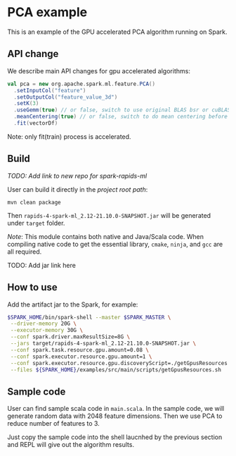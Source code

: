 # PCA example

This is an example of the GPU accelerated PCA algorithm running on Spark.


## API change

We describe main API changes for gpu accelerated algorithms:


```scala
val pca = new org.apache.spark.ml.feature.PCA()
  .setInputCol("feature")
  .setOutputCol("feature_value_3d")
  .setK(3)
  .useGemm(true) // or false, switch to use original BLAS bsr or cuBLAS gemm to compute covariance matrix
  .meanCentering(true) // or false, switch to do mean centering before computing covariance matrix
  .fit(vectorDf)
```

Note: only fit(train) process is accelerated.

## Build
_TODO: Add link to new repo for spark-rapids-ml_

User can build it directly in the _project root path_:
```
mvn clean package
```
Then `rapids-4-spark-ml_2.12-21.10.0-SNAPSHOT.jar` will be generated under `target` folder.

_Note_: This module contains both native and Java/Scala code. When compiling native code to get the essential library, `cmake`, `ninja`, and `gcc` are all required. 

TODO: Add jar link here

## How to use

Add the artifact jar to the Spark, for example:
```bash
$SPARK_HOME/bin/spark-shell --master $SPARK_MASTER \
 --driver-memory 20G \
 --executor-memory 30G \
 --conf spark.driver.maxResultSize=8G \
 --jars target/rapids-4-spark-ml_2.12-21.10.0-SNAPSHOT.jar \
 --conf spark.task.resource.gpu.amount=0.08 \
 --conf spark.executor.resource.gpu.amount=1 \
 --conf spark.executor.resource.gpu.discoveryScript=./getGpusResources.sh \
 --files ${SPARK_HOME}/examples/src/main/scripts/getGpusResources.sh
```

## Sample code

User can find sample scala code in `main.scala`. In the sample code, we will generate random data with 2048 feature dimensions. Then we use PCA to reduce number of features to 3.

Just copy the sample code into the shell laucnhed by the previous section and REPL will give out the algorithm results.